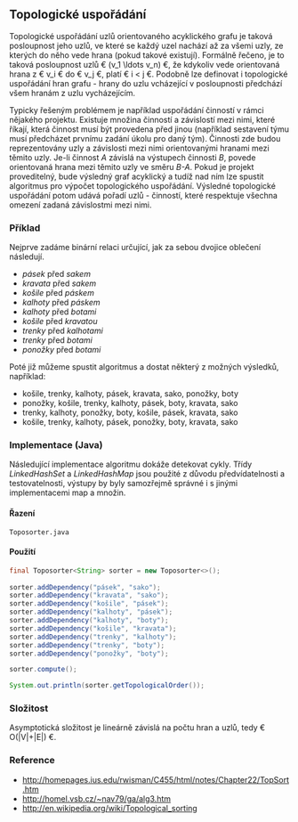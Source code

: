 ## Topologické uspořádání

Topologické uspořádání uzlů orientovaného acyklického grafu je taková posloupnost jeho uzlů, ve které se každý uzel nachází až za všemi uzly, ze kterých do něho vede hrana (pokud takové existují). Formálně řečeno, je to taková posloupnost uzlů € (v_1 \ldots v_n) €, že kdykoliv vede orientovaná hrana z € v_i € do € v_j €, platí € i < j €. Podobně lze definovat i topologické uspořádání hran grafu - hrany do uzlu vcházející v posloupnosti předchází všem hranám z uzlu vycházejícím. 

Typicky řešeným problémem je například uspořádání činností v rámci nějakého projektu. Existuje množina činností a závislostí mezi nimi, které říkají, která činnost musí být provedena před jinou (například sestavení týmu musí předcházet prvnímu zadání úkolu pro daný tým). Činnosti zde budou reprezentovány uzly a závislosti mezi nimi orientovanými hranami mezi těmito uzly. Je-li činnost *A* závislá na výstupech činnosti *B*, povede orientovaná hrana mezi těmito uzly ve směru *B-A*. Pokud je projekt proveditelný, bude výsledný graf acyklický a tudíž nad ním lze spustit algoritmus pro výpočet topologického uspořádání. Výsledné topologické uspořádání potom udává pořadí uzlů - činností, které respektuje všechna omezení zadaná závislostmi mezi nimi.

### Příklad

Nejprve zadáme binární relaci určující, jak za sebou dvojice oblečení následují.

- *pásek* před *sakem*
- *kravata* před *sakem*
- *košile* před *páskem*
- *kalhoty* před *páskem*
- *kalhoty* před *botami*
- *košile* před *kravatou*
- *trenky* před *kalhotami*
- *trenky* před *botami*
- *ponožky* před *botami*

Poté již můžeme spustit algoritmus a dostat některý z možných výsledků, například:

- košile, trenky, kalhoty, pásek, kravata, sako, ponožky, boty
- ponožky, košile, trenky, kalhoty, pásek, boty, kravata, sako
- trenky, kalhoty, ponožky, boty, košile, pásek, kravata, sako
- košile, trenky, kalhoty, pásek, ponožky, boty, kravata, sako

### Implementace (Java)

Následující implementace algoritmu dokáže detekovat cykly. Třídy *LinkedHashSet* a *LinkedHashMap* jsou použité z důvodu předvídatelnosti a testovatelnosti, výstupy by byly samozřejmě správné i s jinými implementacemi map a množin.

#### Řazení

```include:java
Toposorter.java
```

#### Použití

```java
final Toposorter<String> sorter = new Toposorter<>();
        
sorter.addDependency("pásek", "sako");
sorter.addDependency("kravata", "sako");
sorter.addDependency("košile", "pásek");
sorter.addDependency("kalhoty", "pásek");
sorter.addDependency("kalhoty", "boty");
sorter.addDependency("košile", "kravata");
sorter.addDependency("trenky", "kalhoty");
sorter.addDependency("trenky", "boty");
sorter.addDependency("ponožky", "boty");

sorter.compute();

System.out.println(sorter.getTopologicalOrder());
```

### Složitost

Asymptotická složitost je lineárně závislá na počtu hran a uzlů, tedy € O(|V|+|E|) €.

### Reference

- http://homepages.ius.edu/rwisman/C455/html/notes/Chapter22/TopSort.htm
- http://homel.vsb.cz/~nav79/ga/alg3.htm
- http://en.wikipedia.org/wiki/Topological_sorting